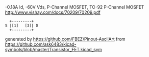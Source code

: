 -0.18A Id, -60V Vds, P-Channel MOSFET, TO-92
P-Channel MOSFET
http://www.vishay.com/docs/70209/70209.pdf


	  +---------+
	S |[1]   [3]| D
	  +---------+


generated by https://github.com/FBEZ/Pinout-AsciiArt from https://github.com/ask6483/kicad-symbols/blob/master/Transistor_FET.kicad_sym